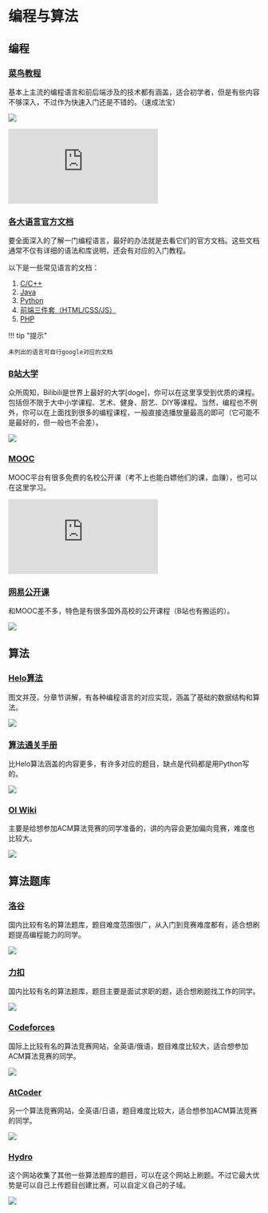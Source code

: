 # 编程与算法

## 编程

### [**菜鸟教程**](https://www.runoob.com/)
基本上主流的编程语言和前后端涉及的技术都有涵盖，适合初学者，但是有些内容不够深入，不过作为快速入门还是不错的。（速成法宝）
   
![](http://image.thum.io/get/https://www.runoob.com/)

![](http://image.thum.io/get/https://www.runoob.com/python3/python3-dictionary.html)

### [**各大语言官方文档**](https://tool.oschina.net/apidocs)

要全面深入的了解一门编程语言，最好的办法就是去看它们的官方文档。这些文档通常不仅有详细的语法和库说明，还会有对应的入门教程。  

以下是一些常见语言的文档：

1. [C/C++](https://zh.cppreference.com)
2. [Java](https://www.oracle.com/cn/java/technologies/java-se-api-doc.html)
3. [Python](https://docs.python.org/zh-cn/3/)
4. [前端三件套（HTML/CSS/JS）](https://developer.mozilla.org/zh-CN/docs/Web)
5. [PHP](https://www.php.net/manual/zh/index.php)

!!! tip "提示"

    未列出的语言可自行google对应的文档

### [**B站大学**](https://www.bilibili.com/)

众所周知，Bilibili是世界上最好的大学[doge]，你可以在这里享受到优质的课程。包括但不限于大中小学课程、艺术、健身、厨艺、DIY等课程。当然，编程也不例外，你可以在上面找到很多的编程课程，一般直接选播放量最高的即可（它可能不是最好的，但一般也不会差）。

![](http://image.thum.io/get/https://search.bilibili.com/all?keyword=C%2B%2B)

### [**MOOC**](https://www.icourse163.org/)

MOOC平台有很多免费的名校公开课（考不上也能白嫖他们的课，血赚），也可以在这里学习。

![](http://image.thum.io/get/https://www.icourse163.org/search.htm?search=java#/)

### [**网易公开课**](https://open.163.com/)

和MOOC差不多，特色是有很多国外高校的公开课程（B站也有搬运的）。

![](http://image.thum.io/get/https://open.163.com/newview/search/mit)




## 算法

### [**Helo算法**](https://www.hello-algo.com/)
图文并茂，分章节讲解，有各种编程语言的对应实现，涵盖了基础的数据结构和算法。

![](http://image.thum.io/get/https://www.hello-algo.com/chapter_heap/heap/)

### [**算法通关手册**](https://algo.itcharge.cn/)
比Helo算法涵盖的内容更多，有许多对应的题目，缺点是代码都是用Python写的。

![](http://image.thum.io/get/https://algo.itcharge.cn/07.Tree/05.Union-Find/01.Union-Find/)

### [**OI Wiki**](https://oi.wiki/)
主要是给想参加ACM算法竞赛的同学准备的，讲的内容会更加偏向竞赛，难度也比较大。

![](http://image.thum.io/get/https://oi.wiki/graph/mst/)





## 算法题库

### [**洛谷**](https://www.luogu.com.cn/)

国内比较有名的算法题库，题目难度范围很广，从入门到竞赛难度都有，适合想刷题提高编程能力的同学。

![](http://image.thum.io/get/https://www.luogu.com.cn/problem/P1000)  


### [**力扣**](https://leetcode.cn/)

国内比较有名的算法题库，题目主要是面试求职的题，适合想刷题找工作的同学。
   
![](http://image.thum.io/get/https://leetcode.cn/problems/longest-substring-without-repeating-characters/)

### [**Codeforces**](https://codeforces.com/)

国际上比较有名的算法竞赛网站，全英语/俄语，题目难度比较大，适合想参加ACM算法竞赛的同学。
   
![](http://image.thum.io/get/https://codeforces.com/problemset/problem/1914/E1)

### [**AtCoder**](https://atcoder.jp/)

另一个算法竞赛网站，全英语/日语，题目难度比较大，适合想参加ACM算法竞赛的同学。

![](http://image.thum.io/get/https://atcoder.jp/contests/agc065/tasks/agc065_a)


### [**Hydro**](https://hydro.ac/)
这个网站收集了其他一些算法题库的题目，可以在这个网站上刷题。不过它最大优势是可以自己上传题目创建比赛，可以自定义自己的子域。

![](http://image.thum.io/get/https://hydro.ac/p/SFCR2A)
